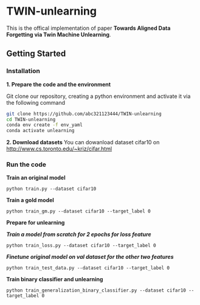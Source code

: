 # TWIN-unlearning
This is the offical implementation of paper **Towards Aligned Data Forgetting via Twin Machine Unlearning**.


## Getting Started

### Installation

**1. Prepare the code and the environment**

Git clone our repository, creating a python environment and activate it via the following command

```bash
git clone https://github.com/abc321123444/TWIN-unlearning
cd TWIN-unlearning
conda env create -f env_yaml
conda activate unlearning
```

**2. Download datasets**
You can dowanload dataset cifar10 on http://www.cs.toronto.edu/~kriz/cifar.html

### Run the code

**Train an original model**
```
python train.py --dataset cifar10
```
**Train a gold model**
```
python train_gm.py --dataset cifar10 --target_label 0
```
**Prepare for unlearning**

***Train a model from scratch for 2 epochs for loss feature***
```
python train_loss.py --dataset cifar10 --target_label 0
```
***Finetune original model on val dataset for the other two features***
```
python train_test_data.py --dataset cifar10 --target_label 0
```
**Train binary classifier and unlearning**
```
python train_generalization_binary_classifier.py --dataset cifar10 --target_label 0
```
